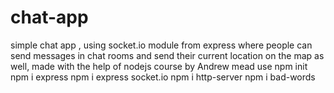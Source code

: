 # chat-app
simple chat app , using socket.io module from express where people can send messages in chat rooms and send their current location on the map as well, made with the help of nodejs course by Andrew mead
use npm init
npm i express 
npm i express socket.io
npm  i http-server
npm i bad-words
